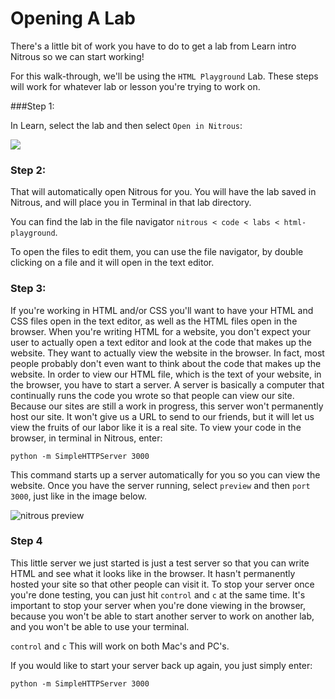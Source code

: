 # Opening A Lab

There's a little bit of work you have to do to get a lab from Learn intro Nitrous so we can start working!

For this walk-through, we'll be using the `HTML Playground` Lab. These steps will work for whatever lab or lesson you're trying to work on.

###Step 1:

In Learn, select the lab and then select `Open in Nitrous`:

<img src="https://s3.amazonaws.com/after-school-assets/open-in-nitrous.png">


### Step 2:

That will automatically open Nitrous for you. You will have the lab saved in Nitrous, and will place you in Terminal in that lab directory.

You can find the lab in the file navigator `nitrous < code < labs < html-playground`.

To open the files to edit them, you can use the file navigator, by double clicking on a file and it will open in the text editor.

### Step 3:

If you're working in HTML and/or CSS you'll want to have your HTML and CSS files open in the text editor, as well as the HTML files open in the browser. When you're writing HTML for a website, you don't expect your user to actually open a text editor and look at the code that makes up the website. They want to actually view the website in the browser. In fact, most people probably don't even want to think about the code that makes up the website. In order to view our HTML file, which is the text of your website, in the browser, you have to start a server. A server is basically a computer that continually runs the code you wrote so that people can view our site. Because our sites are still a work in progress, this server won't permanently host our site. It won't give us a URL to send to our friends, but it will let us view the fruits of our labor like it is a real site. To view your code in the browser, in terminal in Nitrous, enter:

```
python -m SimpleHTTPServer 3000
```

This command starts up a server automatically for you so you can view the website. Once you have the server running, select `preview` and then `port 3000`, just like in the image below.

<img src="https://s3.amazonaws.com/after-school-assets/nitrous-preview.png" alt="nitrous preview">

### Step 4

This little server we just started is just a test server so that you can write HTML and see what it looks like in the browser. It hasn't permanently hosted your site so that other people can visit it. To stop your server once you're done testing, you can just hit `control` and `c` at the same time. It's important to stop your server when you're done viewing in the browser, because you won't be able to start another server to work on another lab, and you won't be able to use your terminal.

`control` and `c` This will work on both Mac's and PC's. 

If you would like to start your server back up again, you just simply enter:

```
python -m SimpleHTTPServer 3000
``` 
